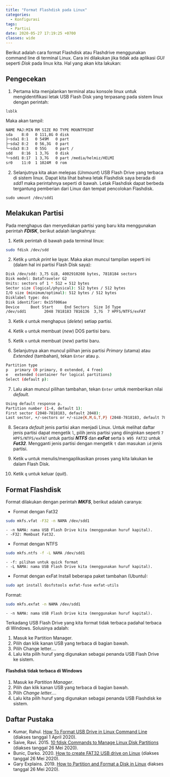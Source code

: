 ```yaml
---
title: "Format Flashdisk pada Linux"
categories:
  - Konfigurasi
tags:
  - Partisi
date: 2020-05-27 17:19:25 +0700
classes: wide
---
```

Berikut adalah cara format Flashdisk atau Flashdrive menggunakan command line di terminal Linux. Cara ini dilakukan jika tidak ada aplikasi *GUI* seperti *Disk* pada linux kita. Hal yang akan kita lakukan:

## Pengecekan
1. Pertama kita menjalankan terminal atau konsole linux untuk mengidentifikasi letak USB Flash Disk yang terpasang pada sistem linux dengan perintah:
```
lsblk
```
Maka akan tampil:	
```bash
NAME MAJ:MIN RM SIZE RO TYPE MOUNTPOINT  
sda    8:0   0 111,8G 0 disk  
├─sda1 8:1   0 549M   0 part  
├─sda2 8:2   0 56,3G  0 part  
└─sda3 8:3   0 55G    0 part /  
sdd    8:16  1 3,7G   0 disk  
└─sdd1 8:17  1 3,7G   0 part /media/helmiz/HELMI  
sr0    11:0  1 1024M  0 rom
```
2. Selanjutnya kita akan melepas (*Unmount*) USB Flash Drive yang terbaca di sistem linux. Dapat kita lihat bahwa letak Flashdisk saya berada di *sdd1* maka perintahnya seperti di bawah. Letak Flashdisk dapat berbeda tergantung pemberian dari Linux dan tempat pencolokan Flashdisk.
```
sudo umount /dev/sdd1
```

## Melakukan Partisi
Pada menghapus dan menyediakan partisi yang baru kita menggunakan perintah ***FDISK***, berikut adalah langkahnya:
1. Ketik perintah di bawah pada terminal linux:
```bash
sudo fdisk /dev/sdd
```

2. Ketik `p` untuk *print* ke layar. Maka akan muncul tampilan seperti ini (dalam hal ini partisi Flash Disk saya):
```bash
Disk /dev/sdd: 3,75 GiB, 4002910208 bytes, 7818184 sectors
Disk model: DataTraveler G2 
Units: sectors of 1 * 512 = 512 bytes
Sector size (logical/physical): 512 bytes / 512 bytes
I/O size (minimum/optimal): 512 bytes / 512 bytes
Disklabel type: dos
Disk identifier: 0x15f006ae
Device     Boot Start     End Sectors  Size Id Type
/dev/sdd1        2048 7818183 7816136  3,7G  7 HPFS/NTFS/exFAT
```

3. Ketik `d` untuk menghapus (*delete*) setiap partisi.

4. Ketik `o` untuk membuat (*new*) DOS partisi baru.

5. Ketik `n` untuk membuat (*new*) partisi baru.

6. Selanjutnya akan muncul pilihan jenis partisi *Primary* (utama) atau *Extended* (tambahan), tekan `Enter` atau `p`.
```bash
Partition type
p   primary (0 primary, 0 extended, 4 free)
e   extended (container for logical partitions)
Select (default p): 
```
	
7. Lalu akan muncul pilihan tambahan, tekan `Enter` untuk memberikan nilai *default*.
```bash
Using default response p.
Partition number (1-4, default 1): 
First sector (2048-7818183, default 2048): 
Last sector, +/-sectors or +/-size{K,M,G,T,P} (2048-7818183, default 7818183): 
```

8. Secara *default* jenis partisi akan menjadi Linux. Untuk melihat daftar jenis partisi dapat mengetik `l`, pilih jenis partisi yang diinginkan seperti `7 HPFS/NTFS/exFAT` untuk partisi ***NTFS*** dan ***exFat*** serta `b W95 FAT32` untuk ***Fat32***. Mengganti jenis partisi dengan mengetik `t` dan masukan `id` jenis partisi.

9. Ketik `w` untuk menulis/mengaplikasikan proses yang kita lakukan ke dalam Flash Disk.

10. Ketik `q` untuk keluar (*quit*).  

## Format Flashdisk
Format dilakukan dengan perintah ***MKFS***, berikut adalah caranya:
- Format dengan Fat32
```bash
sudo mkfs.vfat -F32 -n NAMA /dev/sdd1
```
    - -n NAMA: nama USB Flash Drive kita (menggunakan huruf kapital).
    - -F32: Membuat Fat32.  

- Format dengan NTFS
```bash
sudo mkfs.ntfs -f -L NAMA /dev/sdd1
```
    - -f: pilihan untuk quick format
    - -L NAMA: nama USB Flash Drive kita (menggunakan huruf kapital).  
    
- Format dengan exFat
Install beberapa paket tambahan (Ubuntu):
```bash
sudo apt install dosfstools exfat-fuse exfat-utils
```
Format:
```bash
sudo mkfs.exfat -n NAMA /dev/sdd1
```
    - -n NAMA: nama USB Flash Drive kita (menggunakan huruf kapital).

Terkadang USB Flash Drive yang kita format tidak terbaca padahal terbaca di Windows. Solusinya adalah:
1. Masuk ke Partition Manager.
2. Pilih dan klik kanan USB yang terbaca di bagian bawah.
3. Pilih Change letter….
4. Lalu kita pilih huruf yang digunakan sebagai penanda USB Flash Drive ke sistem.

<div class="notice">
  <h4>Flashdisk tidak terbaca di Windows</h4>
        <ol>
            <li>Masuk ke <em>Partition Manager</em>.</li>
            <li>Pilih dan klik kanan USB yang terbaca di bagian bawah.</li>
            <li>Pilih <em>Change letter…</em>.</li>
            <li>Lalu kita pilih huruf yang digunakan sebagai penanda USB Flashdisk ke sistem.</li>
        </ol>
</div>

## Daftar Pustaka
- Kumar, Rahul. [How To Format USB Drive in Linux Command Line ](https://tecadmin.net/format-usb-in-linux/) (diakses tanggal 1 April 2020).
- Saive, Ravi. 2015. [10 fdisk Commands to Manage Linux Disk Partitions](https://www.tecmint.com/fdisk-commands-to-manage-linux-disk-partitions/) (diakses tanggal 26 Mei 2020).
- Bunic, Darko. 2020. [How to create FAT32 USB drive on Linux](https://www.redips.net/linux/create-fat32-usb-drive/) (diakses tanggal 26 Mei 2020).
- Gary Explains. 2019. [How to Partition and Format a Disk in Linux](https://www.youtube.com/watch?v=JCFlsslBvX8&list=WL&index=9&t=535s) diakses tanggal 26 Mei 2020).